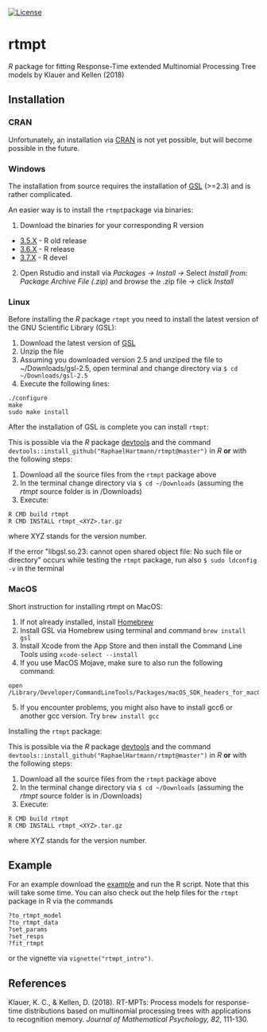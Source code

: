 [![License](https://img.shields.io/badge/license-GPL(>=2)-blue.svg)](http://www.gnu.org/licenses/gpl-2.0.html)


# rtmpt
*R* package for fitting Response-Time extended Multinomial Processing Tree models by Klauer and Kellen (2018)

## Installation

### CRAN
Unfortunately, an installation via [CRAN](https://cran.r-project.org/) is not yet possible, but will become possible in the future.

### Windows
The installation from source requires the installation of [GSL](https://www.gnu.org/software/gsl/) (>=2.3) and is rather complicated.

An easier way is to install the `rtmpt`package via binaries:
1. Download the binaries for your corresponding R version
* [3.5.X](https://github.com/RaphaelHartmann/rtmpt-files/blob/master/binaries/3.5/rtmpt_0.1-14.zip) - R old release
* [3.6.X](https://github.com/RaphaelHartmann/rtmpt-files/blob/master/binaries/3.6/rtmpt_0.1-14.zip) - R release
* [3.7.X](https://github.com/RaphaelHartmann/rtmpt-files/blob/master/binaries/3.7/rtmpt_0.1-14.zip) - R devel
2. Open Rstudio and install via *Packages -> Install ->* Select *Install from: Package Archive File (.zip)* and *browse* the .zip file *->* click *Install*

### Linux
Before installing the *R* package `rtmpt` you need to install the latest version of the GNU Scientific Library (GSL):
1. Download the latest version of [GSL](https://www.gnu.org/software/gsl/)
2. Unzip the file
3. Assuming you downloaded version 2.5 and unziped the file to ~/Downloads/gsl-2.5, open terminal and change directory via ```$ cd ~/Downloads/gsl-2.5```
4. Execute the following lines:
```
./configure
make
sudo make install
```
After the installation of GSL is complete you can install `rtmpt`:

This is possible via the *R* package [devtools](https://cran.r-project.org/web/packages/devtools/index.html) and the command `devtools::install_github("RaphaelHartmann/rtmpt@master")` in *R* **or** with the following steps:
1. Download all the source files from the `rtmpt` package above
2. In the terminal change directory via `$ cd ~/Downloads` (assuming the *rtmpt* source folder is in /Downloads)
3. Execute:
```
R CMD build rtmpt
R CMD INSTALL rtmpt_<XYZ>.tar.gz
```
where XYZ stands for the version number.

If the error "libgsl.so.23: cannot open shared object file: No such file or directory" occurs while testing the `rtmpt` package, run also `$ sudo ldconfig -v` in the terminal

### MacOS
Short instruction for installing rtmpt on MacOS:
1. If not already installed, install [Homebrew](https://brew.sh/)
2. Install GSL via Homebrew using terminal and command `brew install gsl`
3. Install Xcode from the App Store and then install the Command Line Tools using `xcode-select --install`
4. If you use MacOS Mojave, make sure to also run the following command:
```
open /Library/Developer/CommandLineTools/Packages/macOS_SDK_headers_for_macOS_10.14.pkg
```
5. If you encounter problems, you might also have to install gcc6 or another gcc version. Try `brew install gcc`

Installing the `rtmpt` package:

This is possible via the *R* package [devtools](https://cran.r-project.org/web/packages/devtools/index.html) and the command `devtools::install_github("RaphaelHartmann/rtmpt@master")` in *R* **or** with the following steps:
1. Download all the source files from the `rtmpt` package above
2. In the terminal change directory via `$ cd ~/Downloads` (assuming the *rtmpt* source folder is in /Downloads)
3. Execute:
```
R CMD build rtmpt
R CMD INSTALL rtmpt_<XYZ>.tar.gz
```
where XYZ stands for the version number.

## Example
For an example download the [example](https://github.com/RaphaelHartmann/rtmpt-files/blob/master/an_example.zip) and run the R script. Note that this will take some time. You can also check out the help files for the `rtmpt` package in R via the commands
```
?to_rtmpt_model
?to_rtmpt_data
?set_params
?set_resps
?fit_rtmpt
```
or the vignette via `vignette("rtmpt_intro")`.

## References
Klauer, K. C., & Kellen, D. (2018). RT-MPTs: Process models for response-time distributions based on multinomial processing trees with applications to recognition memory. *Journal of Mathematical Psychology, 82*, 111-130.
